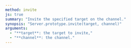 ```yaml
---
method: invite
js: true
summary: "Invite the specified target on the channel."
synopsis: "Server.prototype.invite(target, channel)"
arguments:
  - "**target**: the target to invite,"
  - "**channel**: the channel."
---
```

